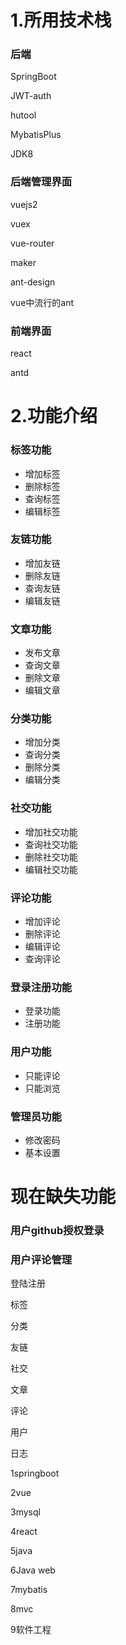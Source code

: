 # 1.所用技术栈

### 后端

SpringBoot

JWT-auth

hutool

MybatisPlus

JDK8

### 后端管理界面

vuejs2

vuex

vue-router

maker

ant-design

vue中流行的ant

### 前端界面

react

antd





# 2.功能介绍

### 标签功能

- 增加标签
- 删除标签
- 查询标签
- 编辑标签

### 友链功能

- 增加友链
- 删除友链
- 查询友链
- 编辑友链

### 文章功能

- 发布文章
- 查询文章
- 删除文章
- 编辑文章

### 分类功能

- 增加分类
- 查询分类
- 删除分类
- 编辑分类

### 社交功能

- 增加社交功能
- 查询社交功能
- 删除社交功能
- 编辑社交功能

### 评论功能

- 增加评论
- 删除评论
- 编辑评论
- 查询评论

### 登录注册功能

- 登录功能
- 注册功能

### 用户功能

- 只能评论
- 只能浏览

### 管理员功能

- 修改密码
- 基本设置



# 现在缺失功能

### 用户github授权登录

### 用户评论管理





登陆注册

标签

分类

友链

社交

文章

评论

用户

日志



1springboot

2vue

3mysql

4react

5java

6Java web

7mybatis

8mvc

9软件工程















